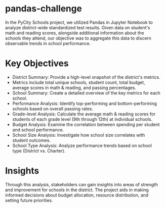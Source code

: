 # pandas-challenge

In the PyCity Schools project, we utilized Pandas in Jupyter Notebook to analyze district-wide standardized test results. Given data on student's math and reading scores, alongside additional information about the schools they attend, our objective was to aggregate this data to discern observable trends in school performance.

# Key Objectives
* District Summary: Provide a high-level snapshot of the district's metrics.
* Metrics include total unique schools, student count, total budget, average scores in math & reading, and passing percentages.
* School Summary: Create a detailed overview of the key metrics for each school.
* Performance Analysis: Identify top-performing and bottom-performing schools based on overall passing rates.
* Grade-level Analysis: Calculate the average math & reading scores for students of each grade level (9th through 12th) at individual schools.
* Budget Analysis: Examine the correlation between spending per student and school performance.
* School Size Analysis: Investigate how school size correlates with student outcomes.
* School Type Analysis: Analyze performance trends based on school type (District vs. Charter).

# Insights
Through this analysis, stakeholders can gain insights into areas of strength and improvement for schools in the district. The project aids in making informed decisions about budget allocation, resource distribution, and setting future priorities.
